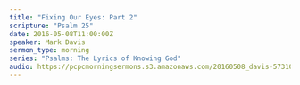 ```yaml
---
title: "Fixing Our Eyes: Part 2"
scripture: "Psalm 25"
date: 2016-05-08T11:00:00Z
speaker: Mark Davis
sermon_type: morning
series: "Psalms: The Lyrics of Knowing God"
audio: https://pcpcmorningsermons.s3.amazonaws.com/20160508_davis-573103d297022.mp3 
---
```



